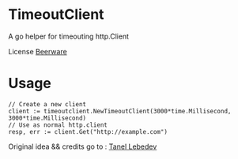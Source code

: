# TimeoutClient

A go helper for timeouting http.Client

License [Beerware](http://en.wikipedia.org/wiki/Beerware)

# Usage
```
// Create a new client
client := timeoutclient.NewTimeoutClient(3000*time.Millisecond, 3000*time.Millisecond)
// Use as normal http.client
resp, err := client.Get("http://example.com")
```
Original idea && credits go to : [Tanel Lebedev](https://github.com/tanel)
